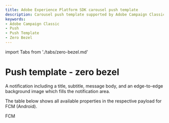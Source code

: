 ```yaml
---
title: Adobe Experience Platform SDK carousel push template
description: Carousel push template supported by Adobe Campaign Classic mobile extension.
keywords:
- Adobe Campaign Classic
- Push
- Push Template
- Zero Bezel
---
```


import Tabs from './tabs/zero-bezel.md'

# Push template - zero bezel

A notification including a title, subtitle, message body, and an edge-to-edge background image which fills the notification area.

The table below shows all available properties in the respective payload for FCM (Android).

<TabsBlock orientation="horizontal" slots="heading, content" repeat="1"/>

FCM

<Tabs query="platform=fcm&template=zero-bezel"/>
